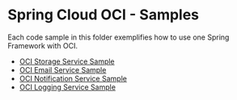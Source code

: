 # Spring Cloud OCI - Samples

Each code sample in this folder exemplifies how to use one Spring Framework with OCI.

* [OCI Storage Service Sample](./spring-cloud-oci-storage-sample/)
* [OCI Email Service Sample](./spring-cloud-oci-email-sample/)
* [OCI Notification Service Sample](./spring-cloud-oci-notification-sample/)
* [OCI Logging Service Sample](./spring-cloud-oci-logging-sample/)